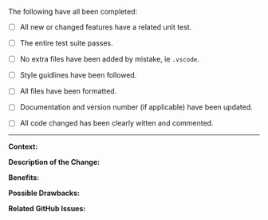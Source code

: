 The following have all been completed:

- [ ] All new or changed features have a related unit test.

- [ ] The entire test suite passes.

- [ ] No extra files have been added by mistake, ie ```.vscode```.

- [ ] Style guidlines have been followed.

- [ ] All files have been formatted.

- [ ] Documentation and version number (if applicable) have been updated.

- [ ] All code changed has been clearly witten and commented.

------------------------------------------------------------------------------------------------------------

**Context:**

**Description of the Change:**

**Benefits:**

**Possible Drawbacks:**

**Related GitHub Issues:**
